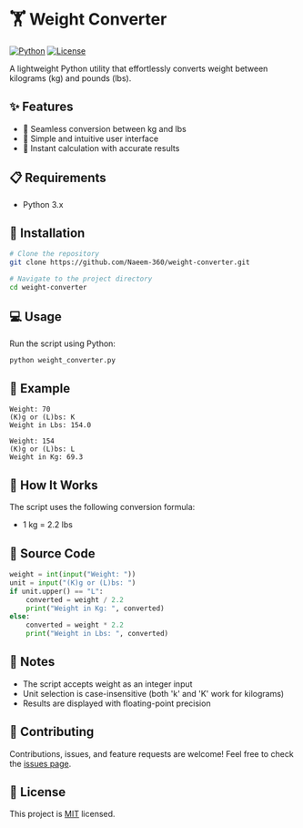 # 🏋️ Weight Converter

[![Python](https://img.shields.io/badge/Python-3.x-blue.svg)](https://www.python.org/downloads/)
[![License](https://img.shields.io/badge/License-MIT-green.svg)](https://opensource.org/licenses/MIT)

A lightweight Python utility that effortlessly converts weight between kilograms (kg) and pounds (lbs).

## ✨ Features

- 🔄 Seamless conversion between kg and lbs
- 🔧 Simple and intuitive user interface
- 🚀 Instant calculation with accurate results

## 📋 Requirements

- Python 3.x

## 🚀 Installation

```bash
# Clone the repository
git clone https://github.com/Naeem-360/weight-converter.git

# Navigate to the project directory
cd weight-converter
```

## 💻 Usage

Run the script using Python:

```bash
python weight_converter.py
```

## 📝 Example

```
Weight: 70
(K)g or (L)bs: K
Weight in Lbs: 154.0

Weight: 154
(K)g or (L)bs: L
Weight in Kg: 69.3
```

## 🧮 How It Works

The script uses the following conversion formula:
- 1 kg = 2.2 lbs

## 📄 Source Code

```python
weight = int(input("Weight: "))
unit = input("(K)g or (L)bs: ")
if unit.upper() == "L":
    converted = weight / 2.2
    print("Weight in Kg: ", converted)
else:
    converted = weight * 2.2
    print("Weight in Lbs: ", converted)
```

## 📝 Notes

- The script accepts weight as an integer input
- Unit selection is case-insensitive (both 'k' and 'K' work for kilograms)
- Results are displayed with floating-point precision

## 🤝 Contributing

Contributions, issues, and feature requests are welcome! Feel free to check the [issues page](https://github.com/yourusername/weight-converter/issues).

## 📜 License

This project is [MIT](https://opensource.org/licenses/MIT) licensed.


